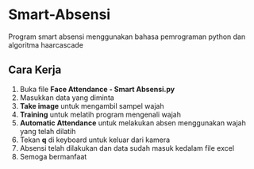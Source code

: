# Smart-Absensi
Program smart absensi menggunakan bahasa pemrograman python dan algoritma haarcascade

## Cara Kerja
1. Buka file **Face Attendance - Smart Absensi.py**
2. Masukkan data yang diminta
3. **Take image** untuk mengambil sampel wajah
4. **Training** untuk melatih program mengenali wajah
5. **Automatic Attendance** untuk melakukan absen menggunakan wajah yang telah dilatih
6. Tekan **q** di keyboard untuk keluar dari kamera
7. Absensi telah dilakukan dan data sudah masuk kedalam file excel
8. Semoga bermanfaat

